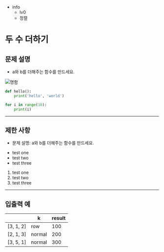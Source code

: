 - info
    - lv0
    - 정렬

# 두 수 더하기

## 문제 설명

* a와 b를 더해주는 함수를 만드세요.

![명함](test.png)

```py
def hello():
    print('hello', 'world')

for i in range(10):
    print(i)
```

---

## 제한 사항

* 문제 설명: a와 b를 더해주는 함수를 만드세요.

- test one
- test two
- test three

1. test one
2. test two
3. test three

---

## 입출력 예

|             | k           | result  |
| ----------| ---------- | ------- |
| [3, 1, 2] | row        | 100     |
| [2, 1, 3] | normal    | 200     |
| [3, 5, 1] | normal    | 300     |